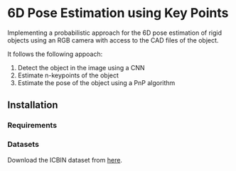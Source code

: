 # 6D Pose Estimation using Key Points

Implementing a probabilistic approach for the 6D pose estimation of rigid objects using an RGB camera with access to the CAD files of the object.

It follows the following appoach:

1. Detect the object in the image using a CNN
2. Estimate n-keypoints of the object 
3. Estimate the pose of the object using a PnP algorithm

## Installation

### Requirements

### Datasets

Download the ICBIN dataset from [here](https://bop.felk.cvut.cz/datasets/).


